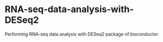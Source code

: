 # RNA-seq-data-analysis-with-DESeq2
Performing RNA-seq data analysis with DESeq2 package of bioconductor
